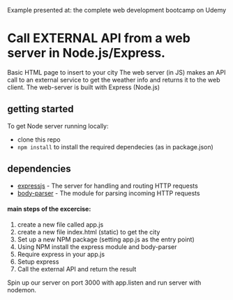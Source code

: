 Example presented at: the complete web development bootcamp on Udemy


# Call EXTERNAL API from a web server in Node.js/Express.

Basic HTML page to insert to your city
The web server (in JS) makes an API call to an external service to get the weather info and returns it to the web client.
The web-server is built with Express (Node.js)

## getting started
To get Node server running locally:
- clone this repo
- `npm install` to install the required dependecies (as in package.json)

## dependencies
- [expressjs](https://github.com/expressjs/express) - The server for handling and routing HTTP requests
- [body-parser](https://github.com/expressjs/body-parser) - The module for parsing incoming HTTP requests

#### main steps of the excercise:

1. create a new file called app.js
2. create a new file index.html (static) to get the city
3. Set up a new NPM package (setting app.js as the entry point)
4. Using NPM install the express module and body-parser
5. Require express in your app.js
6. Setup express
7. Call the external API and return the result

Spin up our server on port 3000 with app.listen and run server with nodemon.
